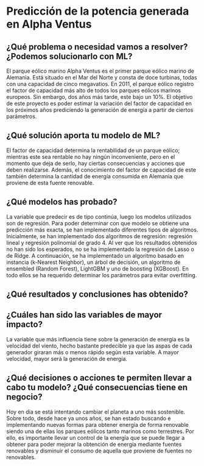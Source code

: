 # Predicción de la potencia generada en Alpha Ventus
## ¿Qué problema o necesidad vamos a resolver? ¿Podemos solucionarlo con ML?
El parque eólico marino Alpha Ventus es el primer parque eólico marino de Alemania. Está situado en el Mar del Norte y consta de doce turbinas, todas con una capacidad de cinco megavatios. En 2011, el parque eólico registro el factor de capacidad más alto de todos los parques eólicos marinos europeos. Sin embargo, dos años más tarde, este bajo un 10%. 
El objetivo de este proyecto es poder estimar la variación del factor de capacidad en los próximos años prediciendo la generación de energía a partir de ciertos parámetros.
## ¿Qué solución aporta tu modelo de ML?
El factor de capacidad determina la rentabilidad de un parque eólico; mientras este sea rentable no hay ningún inconveniente, pero en el momento que deja de serlo, hay ciertas consecuencias y acciones que deben realizarse. Además, el conocimiento del factor de capacidad de este también determina la cantidad de energía consumida en Alemania que proviene de esta fuente renovable.  
## ¿Qué modelos has probado?
La variable que predecir es de tipo continúa, luego los modelos utilizados son de regresión.
Para poder determinar con que modelo se obtiene una predicción más exacta, se han implementado diferentes tipos de algoritmos. Inicialmente, se han implementado dos algoritmos de regresión: regresión lineal y regresión polinomial de grado 4. Al ver que los resultados obtenidos no han sido los esperados, no se ha implementado la regresión de Lasso o de Ridge. A continuación, se ha implementado un algoritmo basado en instancia (k-Nearest Neighbor), un árbol de decisión, un algoritmo de ensembled (Random Forest), LightGBM y uno de boosting (XGBoost). En todo ellos se ha requerido determinar los parámetros para evitar overfitting.
## ¿Qué resultados y conclusiones has obtenido?

## ¿Cuáles han sido las variables de mayor impacto?
La variable que más influencia tiene sobre la generación de energía es la velocidad del viento, hecho bastante predecible ya que las aspas de cada generador giraran más o menos rápido según esta variable. A mayor velocidad, mayor será la generación de energía.
## ¿Qué decisiones o acciones te permiten llevar a cabo tu modelo? ¿Qué consecuencias tiene en negocio?
Hoy en día se está intentando cambiar el planeta a uno más sostenible. Sobre todo, desde hace ya unos años, se han estado buscando e implementando nuevas formas para obtener energía de forma renovable siendo una de ellas los parques eólicos tanto marinos como terrestres. Por ello, es importante llevar un control de la energía que se puede llegar a obtener para poder mejorar la obtención de energía mediante fuentes renovables y disminuir el consumo de aquella que proviene de fuentes no renovables.
